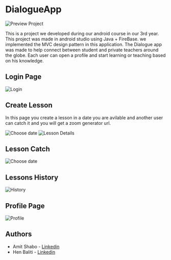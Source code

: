 # DialogueApp

![Preview Project](https://github.com/HenBaliti/DialogueApp/blob/master/app/src/main/res/read/home.jpeg)

This is a project we developed during our android course in our 3rd year. This project was made in android studio using Java + FireBase. we implemented the MVC design pattern in this application.
The Dialogue app was made to help connect between student and private teachers around the globe. Each user can open a profile and start learning or teaching based on his knowledge.

## Login Page
![Login](https://github.com/HenBaliti/DialogueApp/blob/master/app/src/main/res/read/login.jpeg)


## Create Lesson

In this page you create a lesson in a date you are avilable and another user can catch it and you will get a zoom generator url.

![Choose date](https://github.com/HenBaliti/DialogueApp/blob/master/app/src/main/res/read/date.jpeg)
![Lesson Details](https://github.com/HenBaliti/DialogueApp/blob/master/app/src/main/res/read/createlesson.jpeg)

## Lesson Catch
![Choose date](https://github.com/HenBaliti/DialogueApp/blob/master/app/src/main/res/read/lessontwo.jpeg)


## Lessons History
![History](https://github.com/HenBaliti/DialogueApp/blob/master/app/src/main/res/read/history.jpeg)






## Profile Page
![Profile](https://github.com/HenBaliti/DialogueApp/blob/master/app/src/main/res/read/profile.jpeg)




## Authors

- Amit Shabo - [Linkedin](https://www.linkedin.com/in/amit-shabo/)
- Hen Baliti - [Linkedin](https://www.linkedin.com/in/hen-baliti/)
